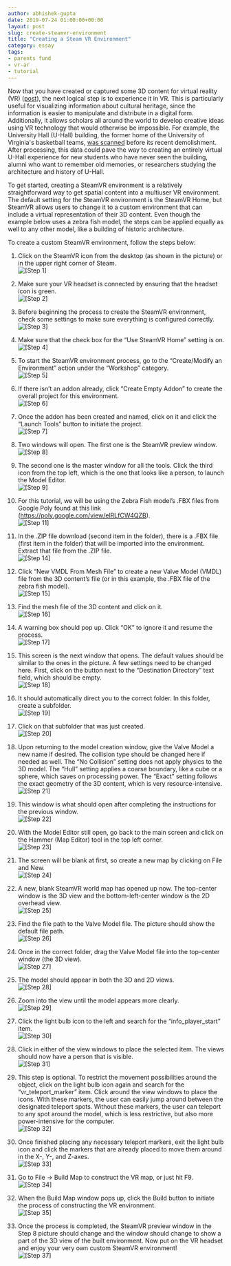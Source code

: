 ```yaml
---
author: abhishek-gupta
date: 2019-07-24 01:00:00+00:00
layout: post
slug: create-steamvr-environment
title: "Creating a Steam VR Environment"
category: essay
tags:
- parents fund
- vr-ar
- tutorial
---
```


Now that you have created or captured some 3D content for virtual reality (VR) ([post](/blog/3d-content-vr/)), the next logical step is to experience it in VR. This is particularly useful for visualizing information about cultural heritage, since the information is easier to manipulate and distribute in a digital form. Additionally, it allows scholars all around the world to develop creative ideas using VR technology that would otherwise be impossible. For example, the University Hall (U-Hall) building, the former home of the University of Virginia's basketball teams, [was scanned](https://news.virginia.edu/content/demolition-looming-university-hall-scanned-photographed-history) before its recent demolishment. After processing, this data could pave the way to creating an entirely virtual U-Hall experience for new students who have never seen the building, alumni who want to remember old memories, or researchers studying the architecture and history of U-Hall.

To get started, creating a SteamVR environment is a relatively straightforward way to get spatial content into a multiuser VR environment. The default setting for the SteamVR environment is the SteamVR Home, but SteamVR allows users to change it to a custom environment that can include a virtual representation of their 3D content. Even though the example below uses a zebra fish model, the steps can be applied equally as well to any other model, like a building of historic architecture.

To create a custom SteamVR environment, follow the steps below:

1. Click on the SteamVR icon from the desktop (as shown in the picture) or in the upper right corner of Steam.
  <br>![[Step 1]](/assets/post-media/create-steamvr-environment/01.png)

2. Make sure your VR headset is connected by ensuring that the headset icon is green.
  <br>![[Step 2]](/assets/post-media/create-steamvr-environment/02.png)

3. Before beginning the process to create the SteamVR environment, check some settings to make sure everything is configured correctly.
  <br>![[Step 3]](/assets/post-media/create-steamvr-environment/03.png)

4. Make sure that the check box for the “Use SteamVR Home” setting is on.
  <br>![[Step 4]](/assets/post-media/create-steamvr-environment/04.png)

5. To start the SteamVR environment process, go to the “Create/Modify an Environment” action under the “Workshop” category.
  <br>![[Step 5]](/assets/post-media/create-steamvr-environment/05.png)

6. If there isn’t an addon already, click “Create Empty Addon” to create the overall project for this environment.
  <br>![[Step 6]](/assets/post-media/create-steamvr-environment/06.png)

7. Once the addon has been created and named, click on it and click the “Launch Tools” button to initiate the project.
  <br>![[Step 7]](/assets/post-media/create-steamvr-environment/07.png)

8. Two windows will open. The first one is the SteamVR preview window.
  <br>![[Step 8]](/assets/post-media/create-steamvr-environment/08.png)

9. The second one is the master window for all the tools. Click the third icon from the top left, which is the one that looks like a person, to launch the Model Editor.
  <br>![[Step 9]](/assets/post-media/create-steamvr-environment/09.png)

10. For this tutorial, we will be using the Zebra Fish model’s .FBX files from Google Poly found at this link (https://poly.google.com/view/elRLfCW4QZB).
  <br>![[Step 11]](/assets/post-media/create-steamvr-environment/11.png)

11. In the .ZIP file download (second item in the folder), there is a .FBX file (first item in the folder) that will be imported into the environment. Extract that file from the .ZIP file.
  <br>![[Step 14]](/assets/post-media/create-steamvr-environment/14.png)

12. Click “New VMDL From Mesh File” to create a new Valve Model (VMDL) file from the 3D content’s file (or in this example, the .FBX file of the zebra fish model).
  <br>![[Step 15]](/assets/post-media/create-steamvr-environment/15.png)

13. Find the mesh file of the 3D content and click on it.
  <br>![[Step 16]](/assets/post-media/create-steamvr-environment/16.png)

14. A warning box should pop up. Click “OK” to ignore it and resume the process.
  <br>![[Step 17]](/assets/post-media/create-steamvr-environment/17.png)

15. This screen is the next window that opens. The default values should be similar to the ones in the picture. A few settings need to be changed here. First, click on the button next to the “Destination Directory” text field, which should be empty.
  <br>![[Step 18]](/assets/post-media/create-steamvr-environment/18.png)

16. It should automatically direct you to the correct folder. In this folder, create a subfolder.
  <br>![[Step 19]](/assets/post-media/create-steamvr-environment/19.png)

17. Click on that subfolder that was just created.
  <br>![[Step 20]](/assets/post-media/create-steamvr-environment/20.png)

18. Upon returning to the model creation window, give the Valve Model a new name if desired. The collision type should be changed here if needed as well. The “No Collision” setting does not apply physics to the 3D model. The “Hull” setting applies a coarse boundary, like a cube or a sphere, which saves on processing power. The “Exact” setting follows the exact geometry of the 3D content, which is very resource-intensive.
  <br>![[Step 21]](/assets/post-media/create-steamvr-environment/21.png)

19. This window is what should open after completing the instructions for the previous window.
  <br>![[Step 22]](/assets/post-media/create-steamvr-environment/22.png)

20. With the Model Editor still open, go back to the main screen and click on the Hammer (Map Editor) tool in the top left corner.
  <br>![[Step 23]](/assets/post-media/create-steamvr-environment/23.png)

21. The screen will be blank at first, so create a new map by clicking on File and New.
  <br>![[Step 24]](/assets/post-media/create-steamvr-environment/24.png)

22. A new, blank SteamVR world map has opened up now. The top-center window is the 3D view and the bottom-left-center window is the 2D overhead view.
  <br>![[Step 25]](/assets/post-media/create-steamvr-environment/25.png)

23. Find the file path to the Valve Model file. The picture should show the default file path.
  <br>![[Step 26]](/assets/post-media/create-steamvr-environment/26.png)

24. Once in the correct folder, drag the Valve Model file into the top-center window (the 3D view).
  <br>![[Step 27]](/assets/post-media/create-steamvr-environment/27.png)

25. The model should appear in both the 3D and 2D views.
  <br>![[Step 28]](/assets/post-media/create-steamvr-environment/28.png)

26. Zoom into the view until the model appears more clearly.
  <br>![[Step 29]](/assets/post-media/create-steamvr-environment/29.png)

27. Click the light bulb icon to the left and search for the “info_player_start” item.
  <br>![[Step 30]](/assets/post-media/create-steamvr-environment/30.png)

28. Click in either of the view windows to place the selected item. The views should now have a person that is visible.
  <br>![[Step 31]](/assets/post-media/create-steamvr-environment/31.png)

29. This step is optional. To restrict the movement possibilities around the object, click on the light bulb icon again and search for the “vr_teleport_marker” item. Click around the view windows to place the icons. With these markers, the user can easily jump around between the designated teleport spots. Without these markers, the user can teleport to any spot around the model, which is less restrictive, but also more power-intensive for the computer.
  <br>![[Step 32]](/assets/post-media/create-steamvr-environment/32.png)

30. Once finished placing any necessary teleport markers, exit the light bulb icon and click the markers that are already placed to move them around in the X-, Y-, and Z-axes.
  <br>![[Step 33]](/assets/post-media/create-steamvr-environment/33.png)

31. Go to File → Build Map to construct the VR map, or just hit F9.
  <br>![[Step 34]](/assets/post-media/create-steamvr-environment/34.png)

32. When the Build Map window pops up, click the Build button to initiate the process of constructing the VR environment.
  <br>![[Step 35]](/assets/post-media/create-steamvr-environment/35.png)

33. Once the process is completed, the SteamVR preview window in the Step 8 picture should change and the window should change to show a part of the 3D view of the built environment. Now put on the VR headset and enjoy your very own custom SteamVR environment!
  <br>![[Step 37]](/assets/post-media/create-steamvr-environment/37.png)
